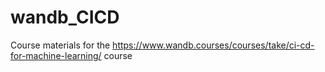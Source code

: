 # wandb_CICD
Course materials for the https://www.wandb.courses/courses/take/ci-cd-for-machine-learning/ course
